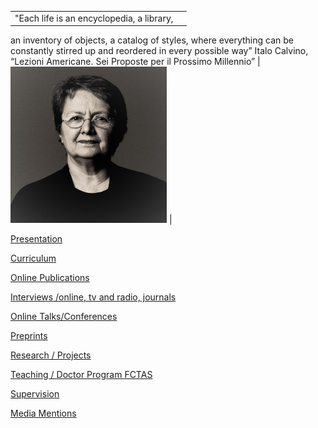 
|          |          |
|----------|----------|
|"Each life is an encyclopedia, a library, 
an inventory of objects, a catalog of styles, 
where everything can be constantly stirred up
and reordered in every possible way”
      Italo Calvino, “Lezioni Americane. Sei 
      Proposte per il Prossimo Millennio”
 | <img src="./images/OPombo_Nancy.jpg" alt="Olga Pombo" width="250" height="250">  |


  
  [Presentation](presentation.md)

  [Curriculum](curriculum.md)

  [Online Publications](online/publications.md)

  [Interviews /online, tv and radio, journals](interviews.md)

  [Online Talks/Conferences](onlinetalks.md)

  [Preprints](preprints.md)

  [Research / Projects](/research/projects.md)

  [Teaching / Doctor Program FCTAS](teaching_doctoral_program.md)

  [Supervision](supervision.md)

  [Media Mentions](media_mentions.md)
